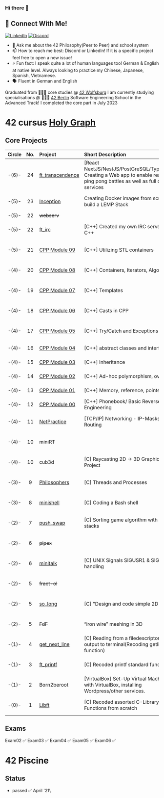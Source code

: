 ### Hi there 👋

## 📱 Connect With Me!
[![LinkedIn](https://img.shields.io/badge/-LinkedIn-0e76a8?style=flat-square&logo=linkedin&logoColor=white)](https://de.linkedin.com/in/huy-duong-aa06924a)
[![Discord](https://img.shields.io/badge/Discord-7289DA?style=flat-square&logo=discord&logoColor=white)](https://discord.com/users/176071267525328906)

- 💬 Ask me about the 42 Philosophy(Peer to Peer) and school system
- 📫 How to reach me best: Discord or LinkedIn! If it is a specific project feel free to open a new issue!
- ⚡ Fun fact: I speak quite a lot of human languages too! German & English at native level. Always looking to practice my Chinese, Japanese, Spanish, Vietnamese.
- 🗣️ Fluent in German and English

Graduated from 👨🏻‍💻 core studies @ [42 Wolfsburg](https://42wolfsburg.de/) I am currently studying specialisations @ 👨🏻‍💻 [42 Berlin](https://42berlin.de/) Software Engineering School in the Advanced Track! I completed the core part in July 2023


# 42 cursus [Holy Graph](https://cdn.discordapp.com/attachments/308385010979831809/1007561422693220402/unknown.png)

## Core Projects

|  Circle | No. | Project                                     | Short Description                | Status |     Score    |
| :-----: | :-: | :------------------------------------------ | :-----------------               | :----: | :----------: |
|-(6)-| 24  | [ft_transcendence](https://github.com/edvinas1122/42_transcendence)  | [React NextJS/NestJS/PostGreSQL/Typescript] Creating a Web app to enable real-time ping pong battles as well as full chat services | ✅     | 100 / 100 % |
|-(5)-| 23  | [Inception](../../../42_inception)          | Creating Docker images from scratch to build a LEMP Stack  | ✅     | 120 / 100 % |
|-(5)-| 22  | ~~webserv~~                                 |                                  | ➖     |             |
|-(5)-| 22  | [ft_irc](https://github.com/artur01-code/ft_irc)            | [C++] Created my own IRC server in C++ | ✅     | 125 / 100 % |
|-(5)-| 21  | [CPP Module 09](../../../42_cpp_Module09)   | [C++] Utilizing STL containers      | ✅     | 100 / 100 % |
|-(4)-| 20  | [CPP Module 08](../../../42_cpp_Module08)   | [C++] Containers, Iterators, Algorithms| ✅     | 100 / 100 % |
|-(4)-| 19  | [CPP Module 07](../../../42_cpp_Module07)   | [C++] Templates                        | ✅     | 100 / 100 % |
|-(4)-| 18  | [CPP Module 06](../../../42_cpp_Module06)   | [C++] Casts in CPP                     | ✅     |  90 / 100 % |
|-(4)-| 17  | [CPP Module 05](../../../42_cpp_Module05)   | [C++] Try/Catch and Exceptions         | ✅     | 100 / 100 % |
|-(4)-| 16  | [CPP Module 04](../../../42_cpp_Module04)   | [C++] abstract classes and interfaces  | ✅     | 100 / 80 % |
|-(4)-| 15  | [CPP Module 03](../../../42_cpp_Module03)   | [C++] Inheritance                      | ✅     | 100 / 80 % |
|-(4)-| 14  | [CPP Module 02](../../../42_cpp_Module02)   | [C++] Ad-hoc polymorphism, overloads   | ✅     | 100 / 80 % |
|-(4)-| 13  | [CPP Module 01](../../../42_cpp_Module01)   | [C++] Memory, reference, pointers      | ✅     | 100 / 80 % |
|-(4)-| 12  | [CPP Module 00](../../../42_cpp_Module00)   | [C++] Phonebook/ Basic Reverse Engineering | ✅     | 100 / 80 % |
|-(4)-| 11  | [NetPractice](../../../42_NetPractice)      | [TCP/IP] Networking - IP-Masks/ Routing   | ✅     | 100 / 100 % |
|-(4)-| 10  | ~~miniRT~~                                  |                                  | ➖     | --- / 100 % |
|-(4)-| 10  | cub3d                                       | [C] Raycasting 2D -> 3D Graphics Project | ✅     | 106 / 100 % |
|-(3)-| 9  | [Philosophers](../../../42_Philosophers)    | [C] Threads and Processes            | ✅     | 105 / 100 % |
|-(3)-| 8  | [minishell](../../../42_Minishell)          | [C] Coding a Bash shell                | ✅     | 101 / 100 % |
|-(2)-| 7  | [push_swap](../../../42_push_swap)          | [C] Sorting game algorithm with 2 stacks         | ✅     | 86  / 100 % |
|-(2)-| 6  | ~~pipex~~                                   |                                  | ➖     | --- / 100 % |   
|-(2)-| 6  | [minitalk](../../../42_minitalk)            | [C] UNIX Signals SIGUSR1 & SIGUSR2 handling  | ✅     | 110 / 100 % |    
|-(2)-| 5  | ~~fract-ol~~                                |                                  | ➖     | --- / 100 % |
|-(2)-| 5  | [so_long](../../../42_so_long)              | [C] "Design and code simple 2D game"  | ✅     | 100 / 100 % |
|-(2)-| 5  | ~~FdF~~                                     | “iron wire” meshing in 3D        | ➖     | --- / 100 % |    
|-(1)-| 4  | [get_next_line](../../../42_get_next_line)  | [C] Reading from a filedescriptor to output to terminal(Recoding getline function)   | ✅     | 125 / 100 % |
|-(1)-| 3  | [ft_printf](../../../42_ft_printf)          | [C] Recoded printf standard function | ✅     | 100 / 100 % |  
|-(1)-| 2  | Born2beroot                                 | [VirtualBox] Set-Up Virtual Machine with VirtualBox, installing Wordpress/other services.  | ✅     | 125 / 100 % | 
|-(0)-| 1  | [Libft](../../../42_Libft)                  | [C] Recoded assorted C-Library Functions from scratch                    | ✅     | 125 / 100 % |  

## Exams

Exam02 ✅
Exam03 ✅
Exam04 ✅
Exam05 ✅
Exam06 ✅

# 42 Piscine

## Status
* passed ✅ April '21\

<!-- ![Profile views](https://gpvc.arturio.dev/qduong42) -->
